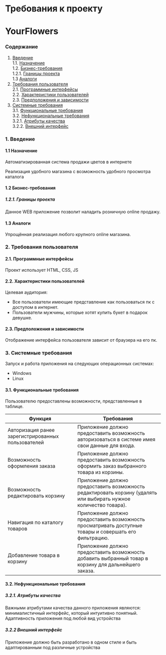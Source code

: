# Требования к проекту 
# YourFlowers
### Содержание
1. [Введение](#1) <br>
  1.1. [Назначение](#1.1) <br>
  1.2. [Бизнес-требования](#1.2) <br>
      1.2.1. [Границы проекта](#1.2.1) <br>
  1.3 [Аналоги](#1.3) <br>
2. [Требования пользователя](#2) <br>
  2.1. [Программные интерфейсы](#2.1) <br>
  2.2. [Характеристики пользователей](#2.3) <br>
  2.3. [Предположения и зависимости](#2.4) <br>
3. [Системные требования](#3.) <br>
  3.1. [Функциональные требования](#3.1) <br>
  3.2. [Нефункциональные требования](#3.2) <br>
     3.2.1. [Атрибуты качества](#3.2.1) <br>
     3.2.2. [Внешний интерфейс](#3.2.2) <br>

  
### 1. Введение <a name="1"></a>
#### 1.1 Назначение <a name="1.1"></a>
Автоматизированная система продажи цветов в интернете

Реализация удобного магазина с возможность удобного просмотра каталога
#### 1.2 Бизнес-требования <a name="1.2"></a>
##### 1.2.1. Границы проекта <a name="1.2.1"></a>
Данное WEB приложение позволит наладить розничную online продажу.
#### 1.3 Аналоги <a name="1.3"></a>
Упрощённая реализация любого крупного online магазина.
### 2. Требования пользователя <a name="2"></a>
#### 2.1. Программные интерфейсы <a name="2.1"></a>
Проект использует HTML, CSS, JS

#### 2.2. Характеристики пользователей <a name="2.3"></a>
Целевая аудитория:
* Все пользователи имеющие представление как пользоваться пк с доступом в интернет.
* Пользователи мужчины, которые хотят купить букет в подарок девушке.
#### 2.3. Предположения и зависимости <a name="2.4"></a>
Отображение интерфейса пользователя зависит от браузера на его пк.
### 3. Системные требования <a name="3"></a>
Запуск и работа приложения на следующих операционных системах:
* Windows
* Linux
#### 3.1. Функциональные требования <a name="3.1"></a>
Пользователю предоставлены возможности, представленные в таблице.

Функция | Требования
--- | ---
Авторизация ранее зарегистрированных пользователей | Приложение должно предоставить возможность авторизоваться в системе имея свои данные для входа.
Возможность оформления заказа| Приложение должно предоставить возможность оформить заказ выбранного товара из корзины.
Возможность редактировать корзину| Приложение должно предоставить возможность редактировать корзину (удалять или выбирать нужное количество товара).
Навигация по каталогу товаров | Приложение должно предоставить возможность просматривать доступные товары и совершать его фильтрацию.
Добавление товара в корзину | Приложение должно предоставить возможность добавить выбранный товар в корзину для дальнейшего заказа.



#### 3.2. Нефункциональные требования <a name="3.2"></a>
  ##### 3.2.1. Атрибуты качества <a name="3.2.1"></a>
Важными атрибутами качества данного приложения являются: минималистичный интерфейс, который интуитивно  понятный. Адаптивность приложения под любой вид устройства <br/>

  ##### 3.2.2 Внешний интерфейс <a name="3.2.2"></a>
Приложение должно быть разработано в одном стиле и быть адаптированным под различные устройства
